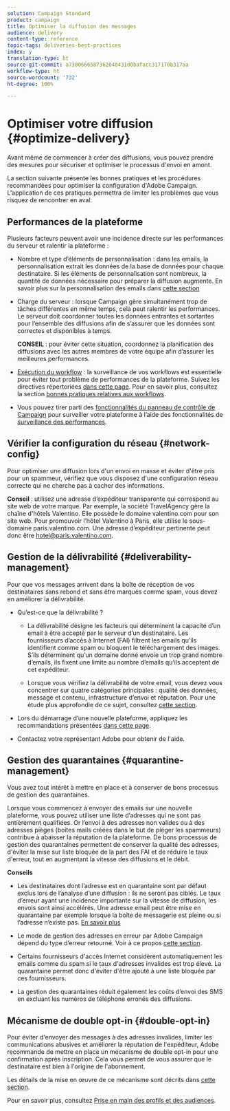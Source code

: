 ```yaml
---
solution: Campaign Standard
product: campaign
title: Optimiser la diffusion des messages
audience: delivery
content-type: reference
topic-tags: deliveries-best-practices
index: y
translation-type: ht
source-git-commit: a7300666587362048431d0bafacc317170b317aa
workflow-type: ht
source-wordcount: '732'
ht-degree: 100%

---
```



# Optimiser votre diffusion {#optimize-delivery}

Avant même de commencer à créer des diffusions, vous pouvez prendre des mesures pour sécuriser et optimiser le processus d&#39;envoi en amont.

La section suivante présente les bonnes pratiques et les procédures recommandées pour optimiser la configuration d&#39;Adobe Campaign. L&#39;application de ces pratiques permettra de limiter les problèmes que vous risquez de rencontrer en aval.

## Performances de la plateforme

Plusieurs facteurs peuvent avoir une incidence directe sur les performances du serveur et ralentir la plateforme :

* Nombre et type d’éléments de personnalisation : dans les emails, la personnalisation extrait les données de la base de données pour chaque destinataire. Si les éléments de personnalisation sont nombreux, la quantité de données nécessaire pour préparer la diffusion augmente.  En savoir plus sur la personnalisation des emails dans [cette section](../../designing/using/personalization.md)

* Charge du serveur : lorsque Campaign gère simultanément trop de tâches différentes en même temps, cela peut ralentir les performances. Le serveur doit coordonner toutes les données entrantes et sortantes pour l’ensemble des diffusions afin de s’assurer que les données sont correctes et disponibles à temps.

   **CONSEIL** : pour éviter cette situation, coordonnez la planification des diffusions avec les autres membres de votre équipe afin d’assurer les meilleures performances.

* [Exécution du workflow](../../automating/using/about-workflow-execution.md) : la surveillance de vos workflows est essentielle pour éviter tout problème de performances de la plateforme. Suivez les directives répertoriées [dans cette page](../../automating/using/monitoring-workflow-execution.md). Pour en savoir plus, consultez la section [bonnes pratiques relatives aux workflows](../../automating/using/best-practices-workflows.md).

* Vous pouvez tirer parti des [fonctionnalités du panneau de contrôle de Campaign](https://docs.adobe.com/content/help/fr-FR/control-panel/using/discover-control-panel/key-features.html) pour surveiller votre plateforme à l’aide des fonctionnalités de [surveillance des performances](https://docs.adobe.com/content/help/fr-FR/control-panel/using/performance-monitoring/about-performance-monitoring.html).

## Vérifier la configuration du réseau {#network-config}

Pour optimiser une diffusion lors d&#39;un envoi en masse et éviter d&#39;être pris pour un spammeur, vérifiez que vous disposez d&#39;une configuration réseau correcte qui ne cherche pas à cacher des informations.

**Conseil** : utilisez une adresse d’expéditeur transparente qui correspond au site web de votre marque. Par exemple, la société TravelAgency gère la chaîne d&#39;hôtels Valentino. Elle possède le domaine valentino.com pour son site web. Pour promouvoir l’hôtel Valentino à Paris, elle utilise le sous-domaine paris.valentino.com. Une adresse d’expéditeur pertinente peut donc être hotel@paris.valentino.com.

## Gestion de la délivrabilité {#deliverability-management}

Pour que vos messages arrivent dans la boîte de réception de vos destinataires sans rebond et sans être marqués comme spam, vous devez en améliorer la délivrabilité.

* Qu’est-ce que la délivrabilité ?

   * La délivrabilité désigne les facteurs qui déterminent la capacité d’un email à être accepté par le serveur d’un destinataire. Les fournisseurs d’accès à Internet (FAI) filtrent les emails qu’ils identifient comme spam ou bloquent le téléchargement des images. S’ils déterminent qu’un domaine donné envoie un trop grand nombre d’emails, ils fixent une limite au nombre d’emails qu’ils acceptent de cet expéditeur.

   * Lorsque vous vérifiez la délivrabilité de votre email, vous devez vous concentrer sur quatre catégories principales : qualité des données, message et contenu, infrastructure d’envoi et réputation. Pour une étude plus approfondie de ce sujet, consultez [cette section](../../sending/using/about-deliverability.md).

* Lors du démarrage d’une nouvelle plateforme, appliquez les recommandations présentées [dans cette page](../../sending/using/starting-new-platform.md).

* Contactez votre représentant Adobe pour obtenir de l&#39;aide.

## Gestion des quarantaines {#quarantine-management}

Vous avez tout intérêt à mettre en place et à conserver de bons processus de gestion des quarantaines.

Lorsque vous commencez à envoyer des emails sur une nouvelle plateforme, vous pouvez utiliser une liste d’adresses qui ne sont pas entièrement qualifiées. Or l’envoi à des adresses non valides ou à des adresses pièges (boîtes mails créées dans le but de piéger les spammeurs) contribue à abaisser la réputation de la plateforme. De bons processus de gestion des quarantaines permettent de conserver la qualité des adresses, d&#39;éviter la mise sur liste bloquée de la part des FAI et de réduire le taux d&#39;erreur, tout en augmentant la vitesse des diffusions et le débit.

**Conseils**

* Les destinataires dont l’adresse est en quarantaine sont par défaut exclus lors de l’analyse d’une diffusion : ils ne seront pas ciblés. Le taux d’erreur ayant une incidence importante sur la vitesse de diffusion, les envois sont ainsi accélérés. Une adresse email peut être mise en quarantaine par exemple lorsque la boîte de messagerie est pleine ou si l’adresse n’existe pas. [En savoir plus](../../sending/using/understanding-quarantine-management.md#identifying-quarantined-addresses)

* Le mode de gestion des adresses en erreur par Adobe Campaign dépend du type d’erreur retourné. Voir à ce propos [cette section](../../sending/using/understanding-quarantine-management.md).

* Certains fournisseurs d&#39;accès Internet considèrent automatiquement les emails comme du spam si le taux d&#39;adresses invalides est trop élevé. La quarantaine permet donc d&#39;éviter d&#39;être ajouté à une liste bloquée par ces fournisseurs.

* La gestion des quarantaines réduit également les coûts d’envoi des SMS en excluant les numéros de téléphone erronés des diffusions.

## Mécanisme de double opt-in {#double-opt-in}

Pour éviter d&#39;envoyer des messages à des adresses invalides, limiter les communications abusives et améliorer la réputation de l&#39;expéditeur, Adobe recommande de mettre en place un mécanisme de double opt-in pour une confirmation après inscription. Cela vous permet de vous assurer que le destinataire est bien à l&#39;origine de l&#39;abonnement.

Les détails de la mise en œuvre de ce mécanisme sont décrits dans [cette section](../../audiences/using/about-opt-in-and-opt-out-in-campaign.md).

Pour en savoir plus, consultez [Prise en main des profils et des audiences](../../audiences/using/get-started-profiles-and-audiences.md).
